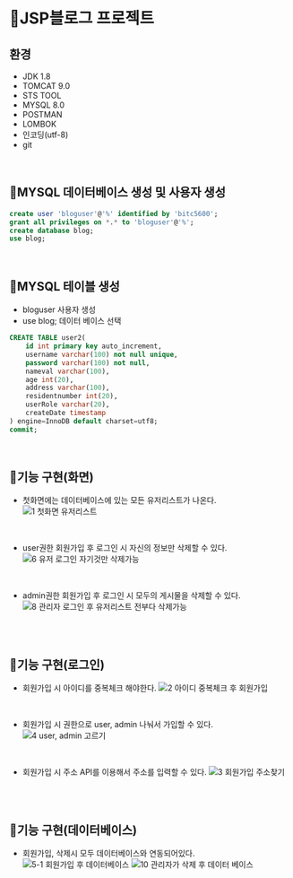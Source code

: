 # 🥇JSP블로그 프로젝트
## 환경
- JDK 1.8
- TOMCAT 9.0
- STS TOOL
- MYSQL 8.0
- POSTMAN
- LOMBOK
- 인코딩(utf-8)
- git
<br/>

## 🥈MYSQL 데이터베이스 생성 및 사용자 생성
```SQL
create user 'bloguser'@'%' identified by 'bitc5600';
grant all privileges on *.* to 'bloguser'@'%';
create database blog;
use blog;
```
<br/>

## 🥈MYSQL 테이블 생성
- bloguser 사용자 생성
- use blog;  데이터 베이스 선택

```SQL
CREATE TABLE user2(
	id int primary key auto_increment,
    username varchar(100) not null unique,
    password varchar(100) not null,
	nameval varchar(100),
	age int(20),
    address varchar(100),
    residentnumber int(20),
    userRole varchar(20),
    createDate timestamp
) engine=InnoDB default charset=utf8;
commit;
```
<br/>

## 🥈기능 구현(화면)
+ 첫화면에는 데이터베이스에 있는 모든 유저리스트가 나온다.
![1  첫화면 유저리스트](https://user-images.githubusercontent.com/74044292/104284187-fe4acb00-54f4-11eb-9edd-c8e0041c3000.png)
<br/>

+ user권한 회원가입 후 로그인 시 자신의 정보만 삭제할 수 있다.
![6  유저 로그인 자기것만 삭제가능](https://user-images.githubusercontent.com/74044292/104284200-00ad2500-54f5-11eb-8f0f-a58c7accccc4.png)
<br/>

+ admin권한 회원가입 후 로그인 시 모두의 게시물을 삭제할 수 있다.
![8  관리자 로그인 후 유저리스트 전부다 삭제가능](https://user-images.githubusercontent.com/74044292/104284204-0145bb80-54f5-11eb-8629-cfabe8179521.png)
<br/>
<br/>

## 🥈기능 구현(로그인)
+ 회원가입 시 아이디를 중복체크 해야한다.
![2  아이디 중복체크 후 회원가입](https://user-images.githubusercontent.com/74044292/104284192-fee36180-54f4-11eb-80b3-a2eaa9dc3bc2.png)
<br/>

+ 회원가입 시 권한으로 user, admin 나눠서 가입할 수 있다.<br/>
![4  user, admin 고르기](https://user-images.githubusercontent.com/74044292/104284195-ff7bf800-54f4-11eb-874d-fd614808f7bf.png)
<br/>

+ 회원가입 시 주소 API를 이용해서 주소를 입력할 수 있다.
![3  회원가입 주소찾기](https://user-images.githubusercontent.com/74044292/104284193-ff7bf800-54f4-11eb-809e-084a270ea1e0.png)
<br/>
<br/>

## 🥈기능 구현(데이터베이스)
+ 회원가입, 삭제시 모두 데이터베이스와 연동되어있다.
![5-1 회원가입 후 데이터베이스](https://user-images.githubusercontent.com/74044292/104284199-00148e80-54f5-11eb-9ceb-e68d2ecf50d2.png)
![10  관리자가 삭제 후 데이터 베이스](https://user-images.githubusercontent.com/74044292/104284209-0276e880-54f5-11eb-8d7e-46403b1be2c9.png)

